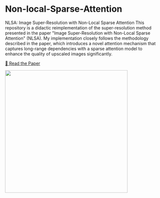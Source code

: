 # Non-local-Sparse-Attention
NLSA: Image Super-Resolution with Non-Local Sparse Attention
This repository is a didactic reimplementation of the super-resolution method presented in the paper "Image Super-Resolution with Non-Local Sparse Attention" (NLSA). My implementation closely follows the methodology described in the paper, which introduces a novel attention mechanism that captures long-range dependencies with a sparse attention model to enhance the quality of upscaled images significantly.

[📑 Read the Paper](https://openaccess.thecvf.com/content/CVPR2021/papers/Mei_Image_Super-Resolution_With_Non-Local_Sparse_Attention_CVPR_2021_paper.pdf)

<img src="https://github.com/petrogass/Non-local-Sparse-Attention/assets/28407052/c33e0ea5-380b-4719-b5b1-9879e4b0e559" width=400>
